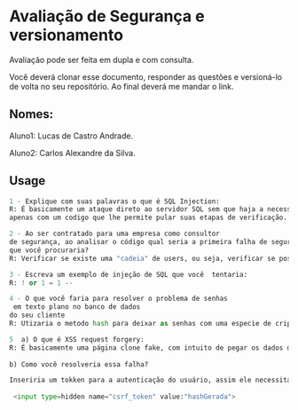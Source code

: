 # Avaliação de Segurança e versionamento

Avaliação pode ser feita em dupla e com consulta.

Você deverá clonar esse documento, responder as questões e versioná-lo de volta no seu repositório. Ao final deverá me mandar o link.


## Nomes:

Aluno1: Lucas de Castro Andrade.     

Aluno2: Carlos Alexandre da Silva.

## Usage

```python
1 - Explique com suas palavras o que é SQL Injection:
R: É basicamente um ataque direto ao servidor SQL sem que haja a necessidade de uma verificação de login, o invasor consegue adentrar no servidor 
apenas com um codigo que lhe permite pular suas etapas de verificação.

```

```python
2 - Ao ser contratado para uma empresa como consultor
de segurança, ao analisar o código qual seria a primeira falha de segurança
que você procuraria?
R: Verificar se existe uma "cadeia" de users, ou seja, verificar se possuem usuários distintos para determinada área ou se estão todos usando o root.

```

```python
3 - Escreva um exemplo de injeção de SQL que você  tentaria:
R: ! or 1 = 1 --

```
```python
4 - O que você faria para resolver o problema de senhas
 em texto plano no banco de dados
do seu cliente
R: Utizaria o metodo hash para deixar as senhas com uma especie de criptografia, porem "aleatoria", sendo assim mais dificil de ser quebrada.

```

```python
5  a) O que é XSS request forgery:
R: É basicamente uma página clone fake, com intuito de pegar os dados de login de algum usuário para dar acesso ao invasor. 
    
b) Como você resolveria essa falha?

Inseriria um tokken para a autenticação do usuário, assim ele necessitaria de um segundo passo para login, por exemplo:
    
 <input type=hidden name="csrf_token" value:"hashGerada">
```
